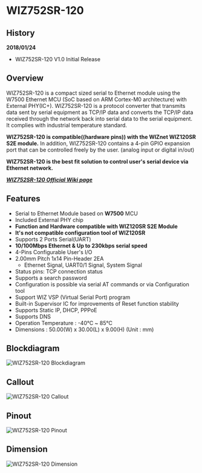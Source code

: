 # WIZ752SR-120

## History
**2018/01/24**
- WIZ752SR-120 V1.0 Initial Release

## Overview

WIZ752SR-120 is a compact sized serial to Ethernet module using the W7500 Ethernet MCU (SoC based on ARM Cortex-M0 architecture) with External PHY(IC+). WIZ752SR-120 is a protocol converter that transmits data sent by serial equipment as TCP/IP data and converts the TCP/IP data received through the network back into serial data to the serial equipment. It complies with industrial temperature standard.


**WIZ752SR-120 is compatible((hardware pins)) with the WIZnet WIZ120SR S2E module.** In addition, WIZ752SR-120 contains a 4-pin GPIO expansion port that can be controlled freely by the user. (analog input or digital in/out)

**WIZ752SR-120 is the best fit solution to control user's serial device via Ethernet network.**

 [***WIZ752SR-120 Official Wiki page***](https://wizwiki.net/wiki/doku.php?id=products:s2e_module:wiz752sr-120:start)


## Features

- Serial to Ethernet Module based on **W7500** MCU
- Included External PHY chip
- **Function and Hardware compatible with WIZ120SR S2E Module**
- **It's not compatible configuration tool of WIZ120SR**
- Supports 2 Ports Serial(UART)
- **10/100Mbps Ethernet & Up to 230kbps serial speed**
- 4-Pins Configurable User's I/O
- 2.00mm Pitch 1x14 Pin-Header 2EA
	- Ethernet Signal, UART0/1 Signal, System Signal
- Status pins: TCP connection status
- Supports a search password 
- Configuration is possible via serial AT commands or via Configuration tool 
- Support WIZ VSP (Virtual Serial Port) program
- Built-in Supervisor IC for improvements of Reset function stability
- Supports Static IP, DHCP, PPPoE
- Supports DNS
- Operation Temperature : -40℃ ~ 85℃
- Dimensions : 50.00(W) x 30.00(L) x 9.00(H) (Unit : mm)



## Blockdiagram

![WIZ752SR-120 Blockdiagram](https://raw.githubusercontent.com/Wiznet/Hardware-Files-of-WIZnet/master/04_Serial_to_Ethernet_Module/WIZ752SR-120/Pictures/WIZ752SR-120_blockdiagram.png)


## Callout

![WIZ752SR-120 Callout](https://raw.githubusercontent.com/Wiznet/Hardware-Files-of-WIZnet/master/04_Serial_to_Ethernet_Module/WIZ752SR-120/Pictures/WIZ752SR-120_callout.png)


## Pinout

![WIZ752SR-120 Pinout](https://raw.githubusercontent.com/Wiznet/Hardware-Files-of-WIZnet/master/04_Serial_to_Ethernet_Module/WIZ752SR-120/Pictures/WIZ752SR-120_pinout.png)


## Dimension

![WIZ752SR-120 Dimension](https://raw.githubusercontent.com/Wiznet/Hardware-Files-of-WIZnet/master/04_Serial_to_Ethernet_Module/WIZ752SR-120/Pictures/WIZ752SR-120_Dimension.png)


